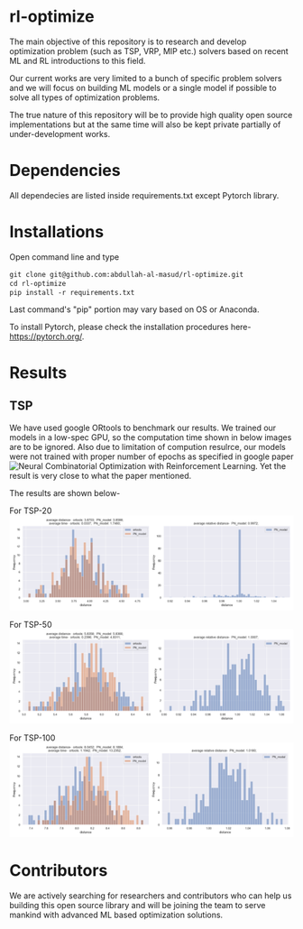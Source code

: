 # rl-optimize

The main objective of this repository is to research and develop optimization problem (such as TSP, VRP, MIP etc.) solvers based on recent ML and RL introductions to this field. 

Our current works are very limited to a bunch of specific problem solvers and we will focus on building ML models or a single model if possible to solve all types of optimization problems.

The true nature of this repository will be to provide high quality open source implementations but at the same time will also be kept private partially of under-development works.


# Dependencies

All dependecies are listed inside requirements.txt except Pytorch library.


# Installations

Open command line and type
```
git clone git@github.com:abdullah-al-masud/rl-optimize.git
cd rl-optimize
pip install -r requirements.txt
```

Last command's "pip" portion may vary based on OS or Anaconda.

To install Pytorch, please check the installation procedures here- https://pytorch.org/.


# Results

## TSP

We have used google ORtools to benchmark our results. We trained our models in a low-spec GPU, so the computation time shown in below images are to be ignored. Also due to limitation of compution resulrce, our models were not trained with proper number of epochs as specified in google paper ![Neural Combinatorial Optimization with Reinforcement Learning](https://arxiv.org/abs/1611.09940). Yet the result is very close to what the paper mentioned.

The results are shown below-

For TSP-20
![](results/TSP/score_tsp20.png)

For TSP-50
![](results/TSP/score_tsp50.png)

For TSP-100
![](results/TSP/score_tsp100.png)


# Contributors

We are actively searching for researchers and contributors who can help us building this open source library and will be joining the team to serve mankind with advanced ML based optimization solutions.
